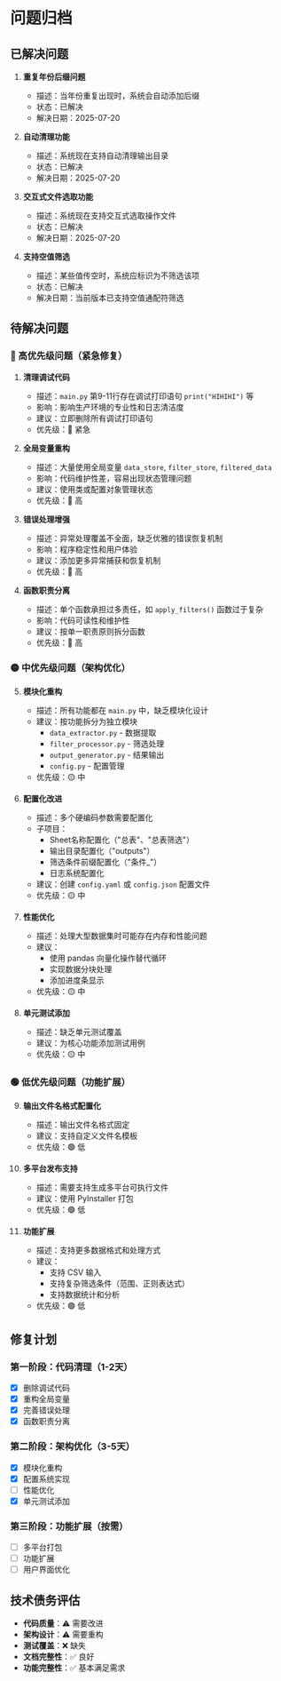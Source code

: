 # 问题归档

## 已解决问题

1. **重复年份后缀问题**
   - 描述：当年份重复出现时，系统会自动添加后缀
   - 状态：已解决
   - 解决日期：2025-07-20

2. **自动清理功能**
   - 描述：系统现在支持自动清理输出目录
   - 状态：已解决
   - 解决日期：2025-07-20

3. **交互式文件选取功能**
   - 描述：系统现在支持交互式选取操作文件
   - 状态：已解决
   - 解决日期：2025-07-20

4. **支持空值筛选**
   - 描述：某些值传空时，系统应标识为不筛选该项
   - 状态：已解决
   - 解决日期：当前版本已支持空值通配符筛选

## 待解决问题

### 🔴 高优先级问题（紧急修复）

1. **清理调试代码**
   - 描述：`main.py` 第9-11行存在调试打印语句 `print("HIHIHI")` 等
   - 影响：影响生产环境的专业性和日志清洁度
   - 建议：立即删除所有调试打印语句
   - 优先级：🔴 紧急

2. **全局变量重构**
   - 描述：大量使用全局变量 `data_store`, `filter_store`, `filtered_data`
   - 影响：代码维护性差，容易出现状态管理问题
   - 建议：使用类或配置对象管理状态
   - 优先级：🔴 高

3. **错误处理增强**
   - 描述：异常处理覆盖不全面，缺乏优雅的错误恢复机制
   - 影响：程序稳定性和用户体验
   - 建议：添加更多异常捕获和恢复机制
   - 优先级：🔴 高

4. **函数职责分离**
   - 描述：单个函数承担过多责任，如 `apply_filters()` 函数过于复杂
   - 影响：代码可读性和维护性
   - 建议：按单一职责原则拆分函数
   - 优先级：🔴 高

### 🟡 中优先级问题（架构优化）

5. **模块化重构**
   - 描述：所有功能都在 `main.py` 中，缺乏模块化设计
   - 建议：按功能拆分为独立模块
     - `data_extractor.py` - 数据提取
     - `filter_processor.py` - 筛选处理  
     - `output_generator.py` - 结果输出
     - `config.py` - 配置管理
   - 优先级：🟡 中

6. **配置化改进**
   - 描述：多个硬编码参数需要配置化
   - 子项目：
     - Sheet名称配置化（"总表"、"总表筛选"）
     - 输出目录配置化（"outputs"）
     - 筛选条件前缀配置化（"条件_"）
     - 日志系统配置化
   - 建议：创建 `config.yaml` 或 `config.json` 配置文件
   - 优先级：🟡 中

7. **性能优化**
   - 描述：处理大型数据集时可能存在内存和性能问题
   - 建议：
     - 使用 pandas 向量化操作替代循环
     - 实现数据分块处理
     - 添加进度条显示
   - 优先级：🟡 中

8. **单元测试添加**
   - 描述：缺乏单元测试覆盖
   - 建议：为核心功能添加测试用例
   - 优先级：🟡 中

### 🟢 低优先级问题（功能扩展）

9. **输出文件名格式配置化**
   - 描述：输出文件名格式固定
   - 建议：支持自定义文件名模板
   - 优先级：🟢 低

10. **多平台发布支持**
    - 描述：需要支持生成多平台可执行文件
    - 建议：使用 PyInstaller 打包
    - 优先级：🟢 低

11. **功能扩展**
    - 描述：支持更多数据格式和处理方式
    - 建议：
      - 支持 CSV 输入
      - 支持复杂筛选条件（范围、正则表达式）
      - 支持数据统计和分析
    - 优先级：🟢 低

## 修复计划

### 第一阶段：代码清理（1-2天）
- [x] 删除调试代码
- [x] 重构全局变量
- [x] 完善错误处理
- [x] 函数职责分离

### 第二阶段：架构优化（3-5天）
- [x] 模块化重构
- [x] 配置系统实现
- [ ] 性能优化
- [x] 单元测试添加

### 第三阶段：功能扩展（按需）
- [ ] 多平台打包
- [ ] 功能扩展
- [ ] 用户界面优化

## 技术债务评估

- **代码质量**：⚠️ 需要改进
- **架构设计**：⚠️ 需要重构  
- **测试覆盖**：❌ 缺失
- **文档完整性**：✅ 良好
- **功能完整性**：✅ 基本满足需求
